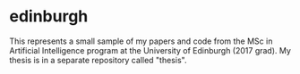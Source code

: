 # edinburgh

This represents a small sample of my papers and code from the MSc in Artificial Intelligence program at the University of Edinburgh (2017 grad). My thesis is in a separate repository called "thesis".
